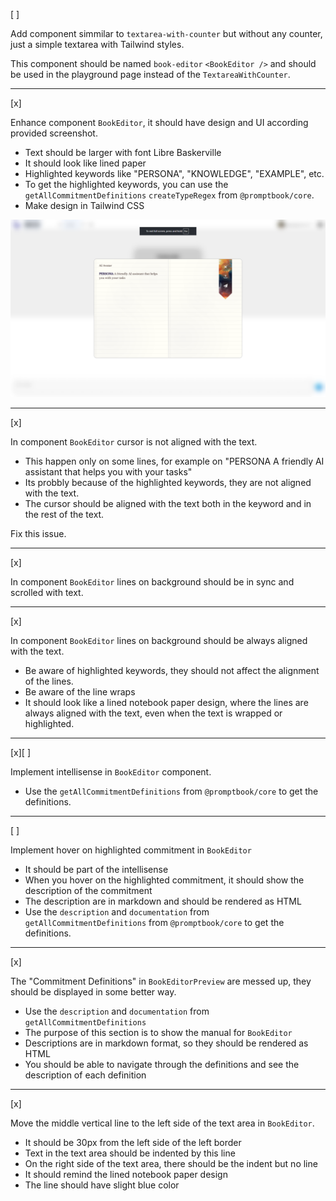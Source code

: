 [ ]

Add component simmilar to `textarea-with-counter` but without any counter, just a simple textarea with Tailwind styles.

This component should be named `book-editor` `<BookEditor />` and should be used in the playground page instead of the `TextareaWithCounter`.

---

[x]

Enhance component `BookEditor`, it should have design and UI according provided screenshot.

-   Text should be larger with font Libre Baskerville
-   It should look like lined paper
-   Highlighted keywords like "PERSONA", "KNOWLEDGE", "EXAMPLE", etc.
-   To get the highlighted keywords, you can use the `getAllCommitmentDefinitions` `createTypeRegex` from `@promptbook/core`.
-   Make design in Tailwind CSS

![alt text](screenshots/book-editor.png)

---

[x]

In component `BookEditor` cursor is not aligned with the text.

-   This happen only on some lines, for example on "PERSONA A friendly AI assistant that helps you with your tasks"
-   Its probbly because of the highlighted keywords, they are not aligned with the text.
-   The cursor should be aligned with the text both in the keyword and in the rest of the text.

Fix this issue.

---

[x]

In component `BookEditor` lines on background should be in sync and scrolled with text.

---

[x]

In component `BookEditor` lines on background should be always aligned with the text.

-   Be aware of highlighted keywords, they should not affect the alignment of the lines.
-   Be aware of the line wraps
-   It should look like a lined notebook paper design, where the lines are always aligned with the text, even when the text is wrapped or highlighted.

---

[x][ ]

Implement intellisense in `BookEditor` component.

-   Use the `getAllCommitmentDefinitions` from `@promptbook/core` to get the definitions.

---

[ ]

Implement hover on highlighted commitment in `BookEditor`

-   It should be part of the intellisense
-   When you hover on the highlighted commitment, it should show the description of the commitment
-   The description are in markdown and should be rendered as HTML
-   Use the `description` and `documentation` from `getAllCommitmentDefinitions` from `@promptbook/core` to get the definitions.

---

[x]

The "Commitment Definitions" in `BookEditorPreview` are messed up, they should be displayed in some better way.

-   Use the `description` and `documentation` from `getAllCommitmentDefinitions`
-   The purpose of this section is to show the manual for `BookEditor`
-   Descriptions are in markdown format, so they should be rendered as HTML
-   You should be able to navigate through the definitions and see the description of each definition

---

[x]

Move the middle vertical line to the left side of the text area in `BookEditor`.

-   It should be 30px from the left side of the left border
-   Text in the text area should be indented by this line
-   On the right side of the text area, there should be the indent but no line
-   It should remind the lined notebook paper design
-   The line should have slight blue color
